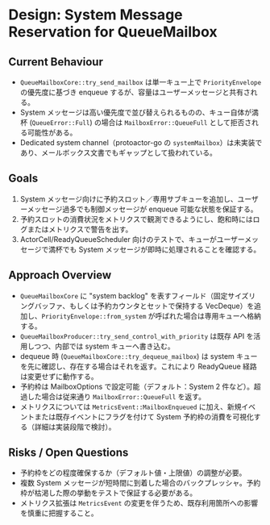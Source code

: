# Design: System Message Reservation for QueueMailbox

## Current Behaviour
- `QueueMailboxCore::try_send_mailbox` は単一キュー上で `PriorityEnvelope` の優先度に基づき enqueue するが、容量はユーザーメッセージと共有される。
- System メッセージは高い優先度で並び替えられるものの、キュー自体が満杯 (`QueueError::Full`) の場合は `MailboxError::QueueFull` として拒否される可能性がある。
- Dedicated system channel（protoactor-go の `systemMailbox`）は未実装であり、メールボックス文書でもギャップとして扱われている。

## Goals
1. System メッセージ向けに予約スロット／専用サブキューを追加し、ユーザーメッセージ過多でも制御メッセージが enqueue 可能な状態を保証する。
2. 予約スロットの消費状況をメトリクスで観測できるようにし、飽和時にはログまたはメトリクスで警告を出す。
3. ActorCell/ReadyQueueScheduler 向けのテストで、キューがユーザーメッセージで満杯でも System メッセージが即時に処理されることを確認する。

## Approach Overview
- `QueueMailboxCore` に "system backlog" を表すフィールド（固定サイズリングバッファ、もしくは予約カウンタとセットで保持する VecDeque）を追加し、`PriorityEnvelope::from_system` が呼ばれた場合は専用キューへ格納する。
- `QueueMailboxProducer::try_send_control_with_priority` は既存 API を活用しつつ、内部では system キューへ書き込む。
- dequeue 時 (`QueueMailboxCore::try_dequeue_mailbox`) は system キューを先に確認し、存在する場合はそれを返す。これにより ReadyQueue 経路は変更せずに動作する。
- 予約枠は MailboxOptions で設定可能（デフォルト：System 2 件など）。超過した場合は従来通り `MailboxError::QueueFull` を返す。
- メトリクスについては `MetricsEvent::MailboxEnqueued` に加え、新規イベントまたは既存イベントにフラグを付けて System 予約枠の消費を可視化する（詳細は実装段階で検討）。

## Risks / Open Questions
- 予約枠をどの程度確保するか（デフォルト値・上限値）の調整が必要。
- 複数 System メッセージが短時間に到着した場合のバックプレッシャ。予約枠が枯渇した際の挙動をテストで保証する必要がある。
- メトリクス拡張は `MetricsEvent` の変更を伴うため、既存利用箇所への影響を慎重に把握すること。

